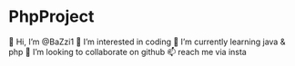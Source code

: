 # PhpProject
👋 Hi, I’m @BaZzi1
👀 I’m interested in coding
🌱 I’m currently learning java & php
💞️ I’m looking to collaborate on github
📫 reach me via insta
